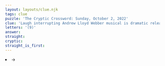 ```yaml
---
layout: layouts/clue.njk
tags: clue
puzzle: 'The Cryptic Crossword: Sunday, October 2, 2022'
clue: 'Laugh interrupting Andrew Lloyd Webber musical is dramatic release'
letters: '(9)'
answer:
straight:
cryptic:
straight_is_first:
---
```

<li>→</li>